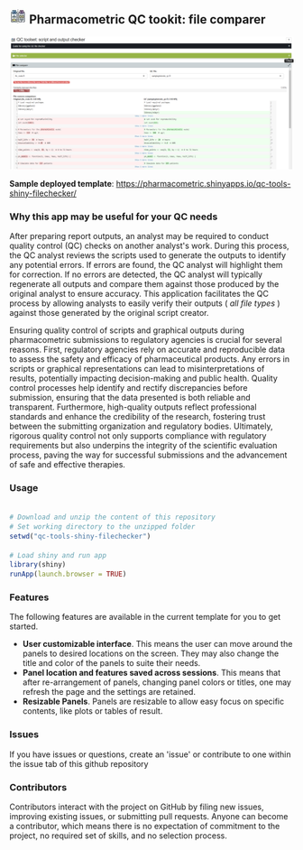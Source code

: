 ## <img src="www/logo0.jpg"> Pharmacometric QC tookit: file comparer

<img src="www/preview.png">


__Sample deployed template__: https://pharmacometric.shinyapps.io/qc-tools-shiny-filechecker/


### Why this app may be useful for your QC needs

After preparing report outputs, an analyst may be required to conduct quality control (QC) checks on another analyst's work. During this process, the QC analyst reviews the scripts used to generate the outputs to identify any potential errors. If errors are found, the QC analyst will highlight them for correction. If no errors are detected, the QC analyst will typically regenerate all outputs and compare them against those produced by the original analyst to ensure accuracy. This application facilitates the QC process by allowing analysts to easily verify their outputs ( _all file types_ ) against those generated by the original script creator.


Ensuring quality control of scripts and graphical outputs during pharmacometric submissions to regulatory agencies is crucial for several reasons. First, regulatory agencies rely on accurate and reproducible data to assess the safety and efficacy of pharmaceutical products. Any errors in scripts or graphical representations can lead to misinterpretations of results, potentially impacting decision-making and public health. Quality control processes help identify and rectify discrepancies before submission, ensuring that the data presented is both reliable and transparent. Furthermore, high-quality outputs reflect professional standards and enhance the credibility of the research, fostering trust between the submitting organization and regulatory bodies. Ultimately, rigorous quality control not only supports compliance with regulatory requirements but also underpins the integrity of the scientific evaluation process, paving the way for successful submissions and the advancement of safe and effective therapies.


### Usage 
```r

# Download and unzip the content of this repository
# Set working directory to the unzipped folder
setwd("qc-tools-shiny-filechecker")

# Load shiny and run app
library(shiny)
runApp(launch.browser = TRUE)

```

### Features

The following features are available in the current template for you to get started.

 - __User customizable interface__. This means the user can move around the panels to desired locations on the screen. They may also change the title and color of the panels to suite their needs. 
 - __Panel location and features saved across sessions__. This means that after re-arrangement of panels, changing panel colors or titles, one may refresh the page and the settings are retained.
 - __Resizable Panels__. Panels are resizable to allow easy focus on specific contents, like plots or tables of result.

 
 
### Issues

If you have issues or questions, create an 'issue' or contribute to one within the issue tab of this github repository


### Contributors

Contributors interact with the project on GitHub by filing new issues, improving existing issues, or submitting pull requests. Anyone can become a contributor, which means there is no expectation of commitment to the project, no required set of skills, and no selection process.
